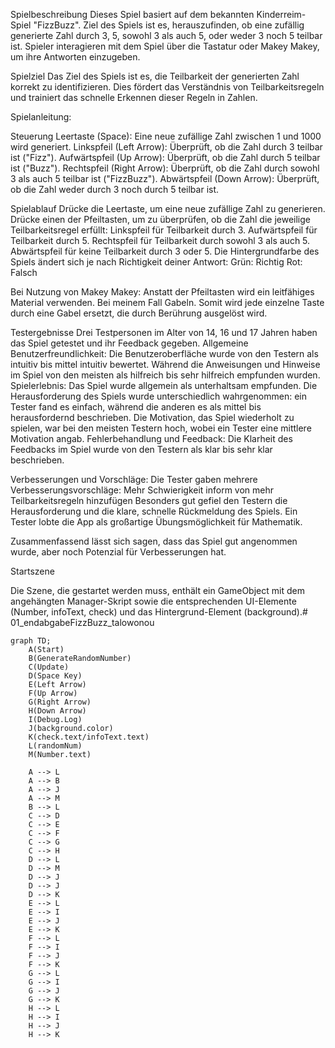 Spielbeschreibung
Dieses Spiel basiert auf dem bekannten Kinderreim-Spiel "FizzBuzz". Ziel des Spiels ist es, herauszufinden, ob eine zufällig generierte Zahl durch 3, 5, sowohl 3 als auch 5, oder weder 3 noch 5 teilbar ist. Spieler interagieren mit dem Spiel über die Tastatur oder Makey Makey, um ihre Antworten einzugeben.

Spielziel
Das Ziel des Spiels ist es, die Teilbarkeit der generierten Zahl korrekt zu identifizieren. Dies fördert das Verständnis von Teilbarkeitsregeln und trainiert das schnelle Erkennen dieser Regeln in Zahlen.

Spielanleitung:

Steuerung
Leertaste (Space): Eine neue zufällige Zahl zwischen 1 und 1000 wird generiert.
Linkspfeil (Left Arrow): Überprüft, ob die Zahl durch 3 teilbar ist ("Fizz").
Aufwärtspfeil (Up Arrow): Überprüft, ob die Zahl durch 5 teilbar ist ("Buzz").
Rechtspfeil (Right Arrow): Überprüft, ob die Zahl durch sowohl 3 als auch 5 teilbar ist ("FizzBuzz").
Abwärtspfeil (Down Arrow): Überprüft, ob die Zahl weder durch 3 noch durch 5 teilbar ist.

Spielablauf
Drücke die Leertaste, um eine neue zufällige Zahl zu generieren.
Drücke einen der Pfeiltasten, um zu überprüfen, ob die Zahl die jeweilige Teilbarkeitsregel erfüllt:
Linkspfeil für Teilbarkeit durch 3.
Aufwärtspfeil für Teilbarkeit durch 5.
Rechtspfeil für Teilbarkeit durch sowohl 3 als auch 5.
Abwärtspfeil für keine Teilbarkeit durch 3 oder 5.
Die Hintergrundfarbe des Spiels ändert sich je nach Richtigkeit deiner Antwort:
Grün: Richtig
Rot: Falsch

Bei Nutzung von Makey Makey:
Anstatt der Pfeiltasten wird ein leitfähiges Material verwenden. Bei meinem Fall Gabeln.
Somit wird jede einzelne Taste durch eine Gabel ersetzt, die durch Berührung ausgelöst wird.

Testergebnisse
Drei Testpersonen im Alter von 14, 16 und 17 Jahren haben das Spiel getestet und ihr Feedback gegeben.
Allgemeine Benutzerfreundlichkeit:
Die Benutzeroberfläche wurde von den Testern als intuitiv bis mittel intuitiv bewertet. Während die Anweisungen und Hinweise im Spiel von den meisten als hilfreich bis sehr hilfreich empfunden wurden.
Spielerlebnis:
Das Spiel wurde allgemein als unterhaltsam empfunden. Die Herausforderung des Spiels wurde unterschiedlich wahrgenommen: ein Tester fand es einfach, während die anderen es als mittel bis herausfordernd beschrieben. Die Motivation, das Spiel wiederholt zu spielen, war bei den meisten Testern hoch, wobei ein Tester eine mittlere Motivation angab.
Fehlerbehandlung und Feedback:
Die Klarheit des Feedbacks im Spiel wurde von den Testern als klar bis sehr klar beschrieben.

Verbesserungen und Vorschläge:
Die Tester gaben mehrere Verbesserungsvorschläge:
Mehr Schwierigkeit inform von mehr Teilbarkeitsregeln hinzufügen
Besonders gut gefiel den Testern die Herausforderung und die klare, schnelle Rückmeldung des Spiels. Ein Tester lobte die App als großartige Übungsmöglichkeit für Mathematik.

Zusammenfassend lässt sich sagen, dass das Spiel gut angenommen wurde, aber noch Potenzial für Verbesserungen hat.

Startszene

Die Szene, die gestartet werden muss, enthält ein GameObject mit dem angehängten Manager-Skript sowie die entsprechenden UI-Elemente (Number, infoText, check) und das Hintergrund-Element (background).# 01_endabgabeFizzBuzz_talowonou


```mermaid
graph TD;
    A(Start)
    B(GenerateRandomNumber)
    C(Update)
    D(Space Key)
    E(Left Arrow)
    F(Up Arrow)
    G(Right Arrow)
    H(Down Arrow)
    I(Debug.Log)
    J(background.color)
    K(check.text/infoText.text)
    L(randomNum)
    M(Number.text)

    A --> L
    A --> B
    A --> J
    A --> M
    B --> L
    C --> D
    C --> E
    C --> F
    C --> G
    C --> H
    D --> L
    D --> M
    D --> J
    D --> J
    D --> K
    E --> L
    E --> I
    E --> J
    E --> K
    F --> L
    F --> I
    F --> J
    F --> K
    G --> L
    G --> I
    G --> J
    G --> K
    H --> L
    H --> I
    H --> J
    H --> K


